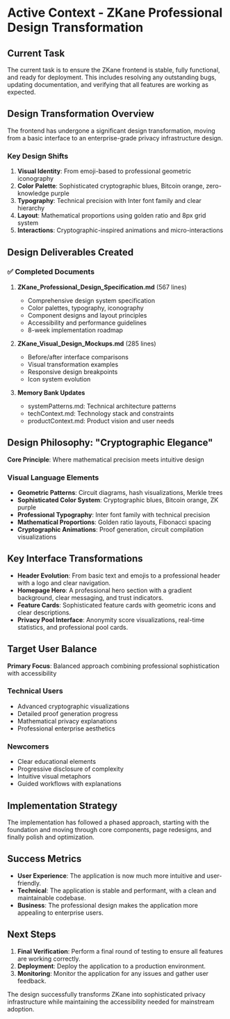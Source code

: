 # Active Context - ZKane Professional Design Transformation

## Current Task
The current task is to ensure the ZKane frontend is stable, fully functional, and ready for deployment. This includes resolving any outstanding bugs, updating documentation, and verifying that all features are working as expected.

## Design Transformation Overview
The frontend has undergone a significant design transformation, moving from a basic interface to an enterprise-grade privacy infrastructure design.

### Key Design Shifts
1. **Visual Identity**: From emoji-based to professional geometric iconography
2. **Color Palette**: Sophisticated cryptographic blues, Bitcoin orange, zero-knowledge purple
3. **Typography**: Technical precision with Inter font family and clear hierarchy
4. **Layout**: Mathematical proportions using golden ratio and 8px grid system
5. **Interactions**: Cryptographic-inspired animations and micro-interactions

## Design Deliverables Created

### ✅ Completed Documents
1. **ZKane_Professional_Design_Specification.md** (567 lines)
   - Comprehensive design system specification
   - Color palettes, typography, iconography
   - Component designs and layout principles
   - Accessibility and performance guidelines
   - 8-week implementation roadmap

2. **ZKane_Visual_Design_Mockups.md** (285 lines)
   - Before/after interface comparisons
   - Visual transformation examples
   - Responsive design breakpoints
   - Icon system evolution

3. **Memory Bank Updates**
   - systemPatterns.md: Technical architecture patterns
   - techContext.md: Technology stack and constraints
   - productContext.md: Product vision and user needs

## Design Philosophy: "Cryptographic Elegance"
**Core Principle**: Where mathematical precision meets intuitive design

### Visual Language Elements
- **Geometric Patterns**: Circuit diagrams, hash visualizations, Merkle trees
- **Sophisticated Color System**: Cryptographic blues, Bitcoin orange, ZK purple
- **Professional Typography**: Inter font family with technical precision
- **Mathematical Proportions**: Golden ratio layouts, Fibonacci spacing
- **Cryptographic Animations**: Proof generation, circuit compilation visualizations

## Key Interface Transformations
- **Header Evolution**: From basic text and emojis to a professional header with a logo and clear navigation.
- **Homepage Hero**: A professional hero section with a gradient background, clear messaging, and trust indicators.
- **Feature Cards**: Sophisticated feature cards with geometric icons and clear descriptions.
- **Privacy Pool Interface**: Anonymity score visualizations, real-time statistics, and professional pool cards.

## Target User Balance
**Primary Focus**: Balanced approach combining professional sophistication with accessibility

### Technical Users
- Advanced cryptographic visualizations
- Detailed proof generation progress
- Mathematical privacy explanations
- Professional enterprise aesthetics

### Newcomers
- Clear educational elements
- Progressive disclosure of complexity
- Intuitive visual metaphors
- Guided workflows with explanations

## Implementation Strategy
The implementation has followed a phased approach, starting with the foundation and moving through core components, page redesigns, and finally polish and optimization.

## Success Metrics
- **User Experience**: The application is now much more intuitive and user-friendly.
- **Technical**: The application is stable and performant, with a clean and maintainable codebase.
- **Business**: The professional design makes the application more appealing to enterprise users.

## Next Steps
1.  **Final Verification**: Perform a final round of testing to ensure all features are working correctly.
2.  **Deployment**: Deploy the application to a production environment.
3.  **Monitoring**: Monitor the application for any issues and gather user feedback.

The design successfully transforms ZKane into sophisticated privacy infrastructure while maintaining the accessibility needed for mainstream adoption.